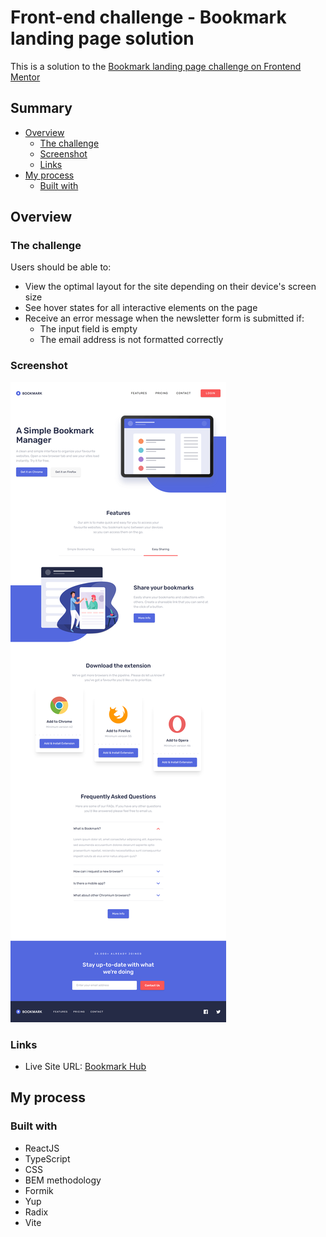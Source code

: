 # Front-end challenge - Bookmark landing page solution

This is a solution to the [Bookmark landing page challenge on Frontend Mentor](https://www.frontendmentor.io/challenges/bookmark-landing-page-5d0b588a9edda32581d29158)

## Summary

- [Overview](#overview)
  - [The challenge](#the-challenge)
  - [Screenshot](#screenshot)
  - [Links](#links)
- [My process](#my-process)
  - [Built with](#built-with)

## Overview

### The challenge

Users should be able to:

- View the optimal layout for the site depending on their device's screen size
- See hover states for all interactive elements on the page
- Receive an error message when the newsletter form is submitted if:
  - The input field is empty
  - The email address is not formatted correctly

### Screenshot

![](./data/screenshot.png)

### Links

- Live Site URL: [Bookmark Hub](https://bookmark-hub.vercel.app/)

## My process

### Built with

- ReactJS
- TypeScript
- CSS
- BEM methodology
- Formik
- Yup
- Radix
- Vite
